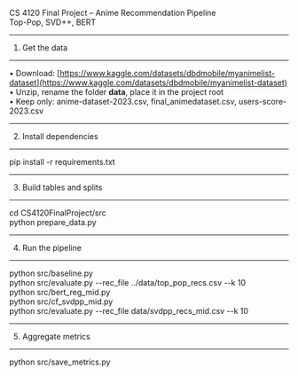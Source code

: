 CS 4120 Final Project – Anime Recommendation Pipeline  
Top-Pop, SVD++, BERT  

---

1. Get the data  

---

• Download: [https://www.kaggle.com/datasets/dbdmobile/myanimelist-dataset](https://www.kaggle.com/datasets/dbdmobile/myanimelist-dataset)  
• Unzip, rename the folder **data**, place it in the project root  
• Keep only: anime-dataset-2023.csv, final\_animedataset.csv, users-score-2023.csv  

---

2. Install dependencies  

---

pip install -r requirements.txt  

---

3. Build tables and splits  

---

cd CS4120FinalProject/src  
python prepare\_data.py  

---  

4. Run the pipeline  

---  

python src/baseline.py  
python src/evaluate.py --rec\_file ../data/top\_pop\_recs.csv --k 10  
python src/bert\_reg\_mid.py    
python src/cf\_svdpp\_mid.py  
python src/evaluate.py --rec_file data/svdpp_recs_mid.csv --k 10

---  

5. Aggregate metrics  

---  

python src/save\_metrics.py  
